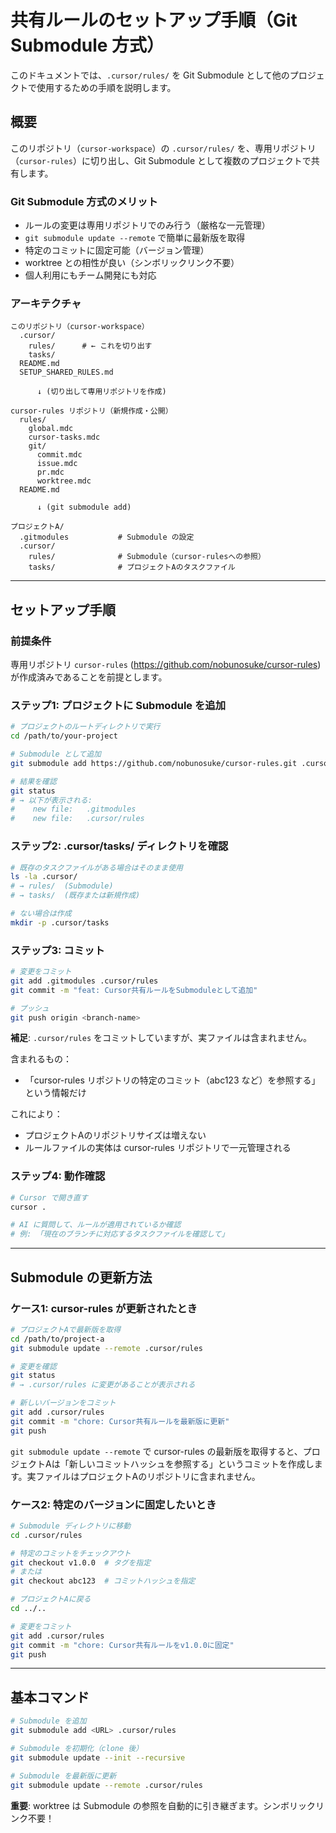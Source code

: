 # 共有ルールのセットアップ手順（Git Submodule 方式）

このドキュメントでは、`.cursor/rules/` を Git Submodule として他のプロジェクトで使用するための手順を説明します。

## 概要

このリポジトリ（`cursor-workspace`）の `.cursor/rules/` を、専用リポジトリ（`cursor-rules`）に切り出し、Git Submodule として複数のプロジェクトで共有します。

### Git Submodule 方式のメリット

- ルールの変更は専用リポジトリでのみ行う（厳格な一元管理）
- `git submodule update --remote` で簡単に最新版を取得
- 特定のコミットに固定可能（バージョン管理）
- worktree との相性が良い（シンボリックリンク不要）
- 個人利用にもチーム開発にも対応

### アーキテクチャ

```
このリポジトリ（cursor-workspace）
  .cursor/
    rules/      # ← これを切り出す
    tasks/
  README.md
  SETUP_SHARED_RULES.md

      ↓ (切り出して専用リポジトリを作成)

cursor-rules リポジトリ（新規作成・公開）
  rules/
    global.mdc
    cursor-tasks.mdc
    git/
      commit.mdc
      issue.mdc
      pr.mdc
      worktree.mdc
  README.md

      ↓ (git submodule add)

プロジェクトA/
  .gitmodules           # Submodule の設定
  .cursor/
    rules/              # Submodule（cursor-rulesへの参照）
    tasks/              # プロジェクトAのタスクファイル
```

---

## セットアップ手順

### 前提条件

専用リポジトリ `cursor-rules` (https://github.com/nobunosuke/cursor-rules) が作成済みであることを前提とします。

### ステップ1: プロジェクトに Submodule を追加

```bash
# プロジェクトのルートディレクトリで実行
cd /path/to/your-project

# Submodule として追加
git submodule add https://github.com/nobunosuke/cursor-rules.git .cursor/rules

# 結果を確認
git status
# → 以下が表示される:
#    new file:   .gitmodules
#    new file:   .cursor/rules
```

### ステップ2: .cursor/tasks/ ディレクトリを確認

```bash
# 既存のタスクファイルがある場合はそのまま使用
ls -la .cursor/
# → rules/  (Submodule)
# → tasks/  (既存または新規作成)

# ない場合は作成
mkdir -p .cursor/tasks
```

### ステップ3: コミット

```bash
# 変更をコミット
git add .gitmodules .cursor/rules
git commit -m "feat: Cursor共有ルールをSubmoduleとして追加"

# プッシュ
git push origin <branch-name>
```

**補足**: `.cursor/rules` をコミットしていますが、実ファイルは含まれません。

含まれるもの：
- 「cursor-rules リポジトリの特定のコミット（abc123 など）を参照する」という情報だけ

これにより：
- プロジェクトAのリポジトリサイズは増えない
- ルールファイルの実体は cursor-rules リポジトリで一元管理される

### ステップ4: 動作確認

```bash
# Cursor で開き直す
cursor .

# AI に質問して、ルールが適用されているか確認
# 例: 「現在のブランチに対応するタスクファイルを確認して」
```

---

## Submodule の更新方法

### ケース1: cursor-rules が更新されたとき

```bash
# プロジェクトAで最新版を取得
cd /path/to/project-a
git submodule update --remote .cursor/rules

# 変更を確認
git status
# → .cursor/rules に変更があることが表示される

# 新しいバージョンをコミット
git add .cursor/rules
git commit -m "chore: Cursor共有ルールを最新版に更新"
git push
```

`git submodule update --remote` で cursor-rules の最新版を取得すると、プロジェクトAは「新しいコミットハッシュを参照する」というコミットを作成します。実ファイルはプロジェクトAのリポジトリに含まれません。

### ケース2: 特定のバージョンに固定したいとき

```bash
# Submodule ディレクトリに移動
cd .cursor/rules

# 特定のコミットをチェックアウト
git checkout v1.0.0  # タグを指定
# または
git checkout abc123  # コミットハッシュを指定

# プロジェクトAに戻る
cd ../..

# 変更をコミット
git add .cursor/rules
git commit -m "chore: Cursor共有ルールをv1.0.0に固定"
git push
```

---

## 基本コマンド

```bash
# Submodule を追加
git submodule add <URL> .cursor/rules

# Submodule を初期化（clone 後）
git submodule update --init --recursive

# Submodule を最新版に更新
git submodule update --remote .cursor/rules
```

**重要**: worktree は Submodule の参照を自動的に引き継ぎます。シンボリックリンク不要！
